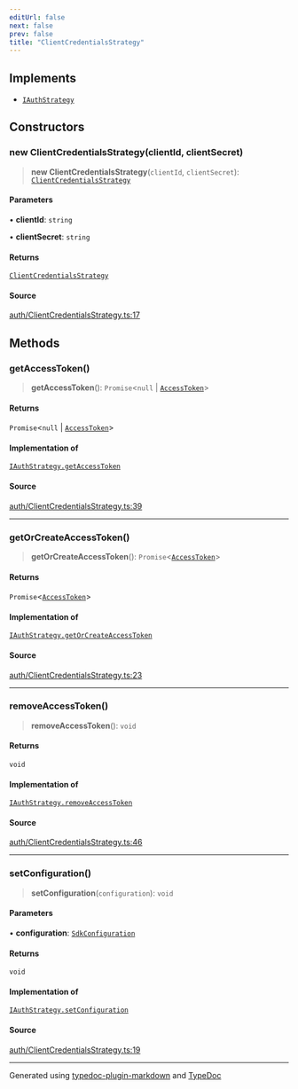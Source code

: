 ```yaml
---
editUrl: false
next: false
prev: false
title: "ClientCredentialsStrategy"
---
```


## Implements

- [`IAuthStrategy`](/api/interfaces/iauthstrategy/)

## Constructors

### new ClientCredentialsStrategy(clientId, clientSecret)

> **new ClientCredentialsStrategy**(`clientId`, `clientSecret`): [`ClientCredentialsStrategy`](/api/classes/clientcredentialsstrategy/)

#### Parameters

• **clientId**: `string`

• **clientSecret**: `string`

#### Returns

[`ClientCredentialsStrategy`](/api/classes/clientcredentialsstrategy/)

#### Source

[auth/ClientCredentialsStrategy.ts:17](https://github.com/fostertheweb/spotify-web-sdk/blob/e412602/src/auth/ClientCredentialsStrategy.ts#L17)

## Methods

### getAccessToken()

> **getAccessToken**(): `Promise`\<`null` \| [`AccessToken`](/api/interfaces/accesstoken/)\>

#### Returns

`Promise`\<`null` \| [`AccessToken`](/api/interfaces/accesstoken/)\>

#### Implementation of

[`IAuthStrategy.getAccessToken`](/api/interfaces/iauthstrategy/#getaccesstoken)

#### Source

[auth/ClientCredentialsStrategy.ts:39](https://github.com/fostertheweb/spotify-web-sdk/blob/e412602/src/auth/ClientCredentialsStrategy.ts#L39)

***

### getOrCreateAccessToken()

> **getOrCreateAccessToken**(): `Promise`\<[`AccessToken`](/api/interfaces/accesstoken/)\>

#### Returns

`Promise`\<[`AccessToken`](/api/interfaces/accesstoken/)\>

#### Implementation of

[`IAuthStrategy.getOrCreateAccessToken`](/api/interfaces/iauthstrategy/#getorcreateaccesstoken)

#### Source

[auth/ClientCredentialsStrategy.ts:23](https://github.com/fostertheweb/spotify-web-sdk/blob/e412602/src/auth/ClientCredentialsStrategy.ts#L23)

***

### removeAccessToken()

> **removeAccessToken**(): `void`

#### Returns

`void`

#### Implementation of

[`IAuthStrategy.removeAccessToken`](/api/interfaces/iauthstrategy/#removeaccesstoken)

#### Source

[auth/ClientCredentialsStrategy.ts:46](https://github.com/fostertheweb/spotify-web-sdk/blob/e412602/src/auth/ClientCredentialsStrategy.ts#L46)

***

### setConfiguration()

> **setConfiguration**(`configuration`): `void`

#### Parameters

• **configuration**: [`SdkConfiguration`](/api/interfaces/sdkconfiguration/)

#### Returns

`void`

#### Implementation of

[`IAuthStrategy.setConfiguration`](/api/interfaces/iauthstrategy/#setconfiguration)

#### Source

[auth/ClientCredentialsStrategy.ts:19](https://github.com/fostertheweb/spotify-web-sdk/blob/e412602/src/auth/ClientCredentialsStrategy.ts#L19)

***

Generated using [typedoc-plugin-markdown](https://www.npmjs.com/package/typedoc-plugin-markdown) and [TypeDoc](https://typedoc.org/)
